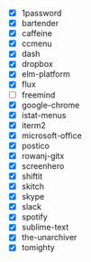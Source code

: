   - [x] 1password
  - [x] bartender
  - [x] caffeine
  - [x] ccmenu
  - [x] dash
  - [x] dropbox
  - [x] elm-platform
  - [x] flux
  - [ ] freemind
  - [x] google-chrome
  - [x] istat-menus
  - [x] iterm2
  - [x] microsoft-office
  - [x] postico
  - [x] rowanj-gitx
  - [x] screenhero
  - [x] shiftit
  - [x] skitch
  - [x] skype
  - [x] slack
  - [x] spotify
  - [x] sublime-text
  - [x] the-unarchiver
  - [x] tomighty

